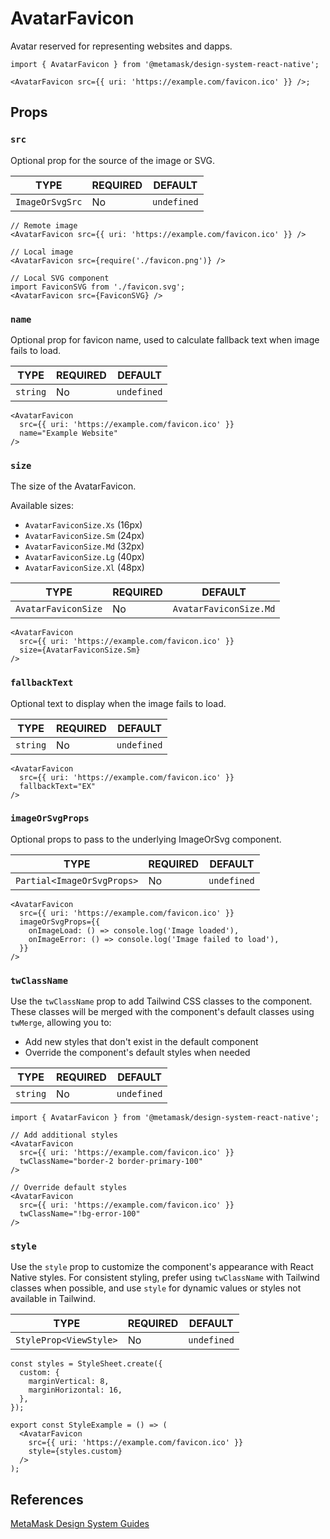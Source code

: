 # AvatarFavicon

Avatar reserved for representing websites and dapps.

```tsx
import { AvatarFavicon } from '@metamask/design-system-react-native';

<AvatarFavicon src={{ uri: 'https://example.com/favicon.ico' }} />;
```

## Props

### `src`

Optional prop for the source of the image or SVG.

| TYPE            | REQUIRED | DEFAULT     |
| --------------- | -------- | ----------- |
| `ImageOrSvgSrc` | No       | `undefined` |

```tsx
// Remote image
<AvatarFavicon src={{ uri: 'https://example.com/favicon.ico' }} />

// Local image
<AvatarFavicon src={require('./favicon.png')} />

// Local SVG component
import FaviconSVG from './favicon.svg';
<AvatarFavicon src={FaviconSVG} />
```

### `name`

Optional prop for favicon name, used to calculate fallback text when image fails to load.

| TYPE     | REQUIRED | DEFAULT     |
| -------- | -------- | ----------- |
| `string` | No       | `undefined` |

```tsx
<AvatarFavicon
  src={{ uri: 'https://example.com/favicon.ico' }}
  name="Example Website"
/>
```

### `size`

The size of the AvatarFavicon.

Available sizes:

- `AvatarFaviconSize.Xs` (16px)
- `AvatarFaviconSize.Sm` (24px)
- `AvatarFaviconSize.Md` (32px)
- `AvatarFaviconSize.Lg` (40px)
- `AvatarFaviconSize.Xl` (48px)

| TYPE                | REQUIRED | DEFAULT                |
| ------------------- | -------- | ---------------------- |
| `AvatarFaviconSize` | No       | `AvatarFaviconSize.Md` |

```tsx
<AvatarFavicon
  src={{ uri: 'https://example.com/favicon.ico' }}
  size={AvatarFaviconSize.Sm}
/>
```

### `fallbackText`

Optional text to display when the image fails to load.

| TYPE     | REQUIRED | DEFAULT     |
| -------- | -------- | ----------- |
| `string` | No       | `undefined` |

```tsx
<AvatarFavicon
  src={{ uri: 'https://example.com/favicon.ico' }}
  fallbackText="EX"
/>
```

### `imageOrSvgProps`

Optional props to pass to the underlying ImageOrSvg component.

| TYPE                       | REQUIRED | DEFAULT     |
| -------------------------- | -------- | ----------- |
| `Partial<ImageOrSvgProps>` | No       | `undefined` |

```tsx
<AvatarFavicon
  src={{ uri: 'https://example.com/favicon.ico' }}
  imageOrSvgProps={{
    onImageLoad: () => console.log('Image loaded'),
    onImageError: () => console.log('Image failed to load'),
  }}
/>
```

### `twClassName`

Use the `twClassName` prop to add Tailwind CSS classes to the component. These classes will be merged with the component's default classes using `twMerge`, allowing you to:

- Add new styles that don't exist in the default component
- Override the component's default styles when needed

| TYPE     | REQUIRED | DEFAULT     |
| -------- | -------- | ----------- |
| `string` | No       | `undefined` |

```tsx
import { AvatarFavicon } from '@metamask/design-system-react-native';

// Add additional styles
<AvatarFavicon
  src={{ uri: 'https://example.com/favicon.ico' }}
  twClassName="border-2 border-primary-100"
/>

// Override default styles
<AvatarFavicon
  src={{ uri: 'https://example.com/favicon.ico' }}
  twClassName="!bg-error-100"
/>
```

### `style`

Use the `style` prop to customize the component's appearance with React Native styles. For consistent styling, prefer using `twClassName` with Tailwind classes when possible, and use `style` for dynamic values or styles not available in Tailwind.

| TYPE                   | REQUIRED | DEFAULT     |
| ---------------------- | -------- | ----------- |
| `StyleProp<ViewStyle>` | No       | `undefined` |

```tsx
const styles = StyleSheet.create({
  custom: {
    marginVertical: 8,
    marginHorizontal: 16,
  },
});

export const StyleExample = () => (
  <AvatarFavicon
    src={{ uri: 'https://example.com/favicon.ico' }}
    style={styles.custom}
  />
);
```

## References

[MetaMask Design System Guides](https://www.notion.so/MetaMask-Design-System-Guides-Design-f86ecc914d6b4eb6873a122b83c12940)

